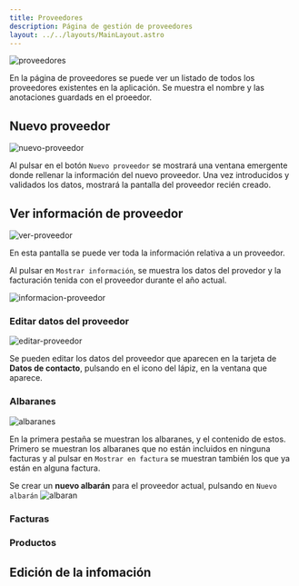 ```yaml
---
title: Proveedores
description: Página de gestión de proveedores
layout: ../../layouts/MainLayout.astro
---
```


<img src="/assets/02-proveedores.png" alt="proveedores">

En la página de proveedores se puede ver un listado de todos los proveedores existentes en la aplicación. Se muestra el nombre y las anotaciones guardads en el proeedor.

## Nuevo proveedor
<img src="/assets/02-nuevo-proveedor.png" alt="nuevo-proveedor">

Al pulsar en el botón `Nuevo proveedor` se mostrará una ventana emergente donde rellenar la información del nuevo proveedor. Una vez introducidos y validados los datos, mostrará la pantalla del proveedor recién creado.

## Ver información de proveedor
<img src="/assets/proveedores/ver-proveedor.png" alt="ver-proveedor">

En esta pantalla se puede ver toda la información relativa a un proveedor.

Al pulsar en `Mostrar información`, se muestra los datos del provedor y la facturación tenida con el proveedor durante el año actual.

<img src="/assets/proveedores/informacion-proveedor.png" alt="informacion-proveedor">

### Editar datos del proveedor

<img src="/assets/proveedores/editar-proveedor.png" alt="editar-proveedor">

Se pueden editar los datos del proveedor que aparecen en la tarjeta de **Datos de contacto**, pulsando en el icono del lápiz, en la ventana que aparece.

### Albaranes
<img src="/assets/proveedores/albaranes.png" alt="albaranes">

En la primera pestaña se muestran los albaranes, y el contenido de estos. Primero se muestran los albaranes que no están incluidos en ninguna facturas y al pulsar en `Mostrar en factura` se muestran también los que ya están en alguna factura.

Se crear un **nuevo albarán** para el proveedor actual, pulsando en `Nuevo albarán`
<img src="/assets/proveedores/ver-albaran.png" alt="albaran">

### Facturas

### Productos

## Edición de la infomación

